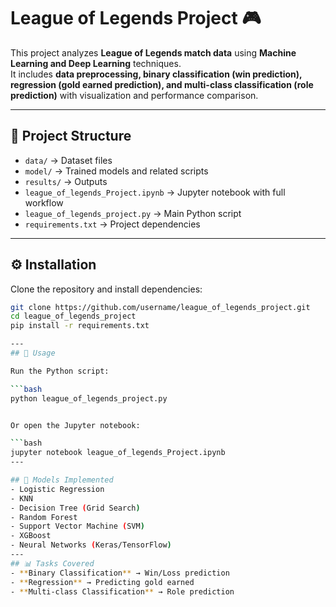 # League of Legends Project 🎮

This project analyzes **League of Legends match data** using **Machine Learning and Deep Learning** techniques.  
It includes **data preprocessing, binary classification (win prediction), regression (gold earned prediction), and multi-class classification (role prediction)** with visualization and performance comparison.

---

## 📂 Project Structure
- `data/` → Dataset files  
- `model/` → Trained models and related scripts  
- `results/` → Outputs 
- `league_of_legends_Project.ipynb` → Jupyter notebook with full workflow  
- `league_of_legends_project.py` → Main Python script  
- `requirements.txt` → Project dependencies  

---

## ⚙️ Installation
Clone the repository and install dependencies:

```bash
git clone https://github.com/username/league_of_legends_project.git
cd league_of_legends_project
pip install -r requirements.txt

---
## 🚀 Usage

Run the Python script:

```bash
python league_of_legends_project.py


Or open the Jupyter notebook:

```bash
jupyter notebook league_of_legends_Project.ipynb
---

## 🧰 Models Implemented
- Logistic Regression  
- KNN  
- Decision Tree (Grid Search)  
- Random Forest  
- Support Vector Machine (SVM)  
- XGBoost  
- Neural Networks (Keras/TensorFlow)  
---
## 📊 Tasks Covered
- **Binary Classification** → Win/Loss prediction  
- **Regression** → Predicting gold earned  
- **Multi-class Classification** → Role prediction  

